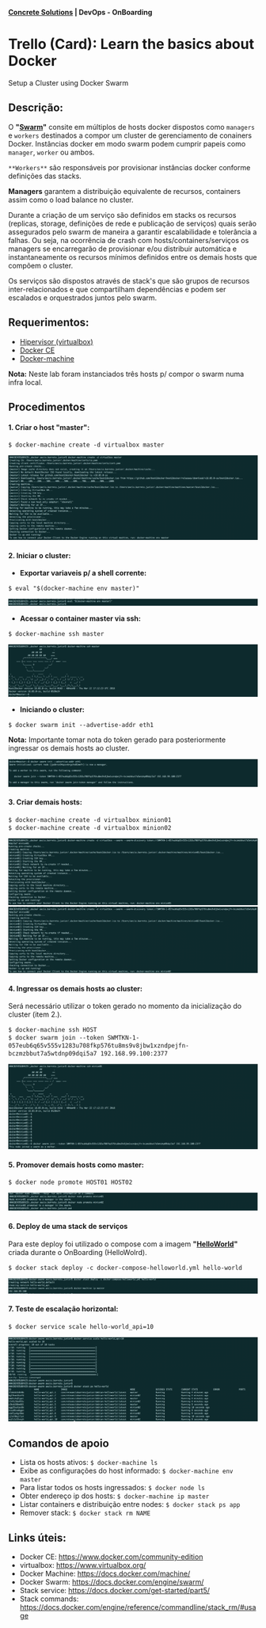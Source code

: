 
__[Concrete Solutions](http://www.concretesolutions.com.br) | DevOps - OnBoarding__

# **Trello (Card):** Learn the basics about Docker

Setup a Cluster using Docker Swarm

## Descrição:

O **"[Swarm](https://docs.docker.com/engine/swarm/)"** consite em múltiplos de hosts docker dispostos como `managers` e `workers` destinados a compor um cluster de gerenciamento de conainers Docker. Instâncias docker em modo swarm podem cumprir papeis como `manager`, `worker` ou ambos.

`**Workers**` são responsáveis por provisionar instâncias docker conforme definições das stacks.

**Managers** garantem a distribuição equivalente de recursos, containers assim como o load balance no cluster.

Durante a criação de um serviço são definidos em stacks os recursos (replicas, storage, definições de rede e publicação de serviços) quais serão assegurados pelo swarm de maneira a garantir escalabilidade e tolerância a falhas. Ou seja, na ocorrência de crash com hosts/containers/serviços os managers se encarregarão de provisionar e/ou distribuir automática e instantaneamente os recursos mínimos definidos entre os demais hosts que compõem o cluster.

Os serviços são dispostos através de stack's que são grupos de recursos inter-relacionados e que compartilham dependências e podem ser escalados e  orquestrados juntos pelo swarm.

## Requerimentos:

- [Hipervisor (virtualbox)](https://www.virtualbox.org/)
- [Docker CE](https://www.docker.com/community-edition)
- [Docker-machine](https://docs.docker.com/machine/)

**Nota:** Neste lab foram instanciados três hosts p/ compor o swarm numa infra local.

## Procedimentos

#### 1. Criar o host **"master"**:

```
$ docker-machine create -d virtualbox master
```

![Create host master](https://github.com/concrete-aecio-barreto-junior/docker-swarm/blob/master/images/create-host-master.png "Create host master")

#### **2. Iniciar o cluster:**
  * **Exportar variaveis p/ a shell corrente:**

  ```
  $ eval "$(docker-machine env master)"
  ```

  ![Vars exporting](https://github.com/concrete-aecio-barreto-junior/docker-swarm/blob/master/images/vars-exporting.png "Var exporting")

  * **Acessar o container master via ssh:**

  ```
  $ docker-machine ssh master
  ```

  ![SSH master host](https://github.com/concrete-aecio-barreto-junior/docker-swarm/blob/master/images/ssh-master.png "SSH master host")

  * **Iniciando o cluster:**

  ```
  $ docker swarm init --advertise-addr eth1
  ```
  **Nota:** Importante tomar nota do token gerado para posteriormente ingressar os demais hosts ao cluster.


  ![Starting Swarm cluster](https://github.com/concrete-aecio-barreto-junior/docker-swarm/blob/master/images/start-cluster.png "Starting cluster")


#### 3. **Criar demais hosts:**

```
$ docker-machine create -d virtualbox minion01
$ docker-machine create -d virtualbox minion02
```

![Create hosts 01](https://github.com/concrete-aecio-barreto-junior/docker-swarm/blob/master/images/create-hosts01.png "create-hosts 01")
![Create hosts 02](https://github.com/concrete-aecio-barreto-junior/docker-swarm/blob/master/images/create-hosts02.png "create-hosts 02")


#### 4. **Ingressar os demais hosts ao cluster:**

Será necessário utilizar o token gerado no momento da inicialização do cluster (item 2.).

```
$ docker-machine ssh HOST
$ docker swarm join --token SWMTKN-1-057eub6q65v555v1283u708fkp576tu8ms9v8jbw1xzndpejfn-bczmzbbut7a5wtdnp09dqi5a7 192.168.99.100:2377
```

![Swarm join](https://github.com/concrete-aecio-barreto-junior/docker-swarm/blob/master/images/swarm-join.png "Swarm Join")

#### 5. **Promover demais hosts como master:**

```
$ docker node promote HOST01 HOST02
```

![Promote node](https://github.com/concrete-aecio-barreto-junior/docker-swarm/blob/master/images/promote-node.png "Promote node")

#### 6. **Deploy de uma stack de serviços**

Para este deploy foi utilizado o compose com a imagem **"[HelloWorld](https://hub.docker.com/r/concreteaeciobarretojunior/debian-helloworld/)"** criada durante o OnBoarding (HelloWolrd).

```
$ docker stack deploy -c docker-compose-helloworld.yml hello-world

```

![Stack deploy](https://github.com/concrete-aecio-barreto-junior/docker-swarm/blob/master/images/stack-deploy.png "Stack deploy")


#### 7. **Teste de escalação horizontal:**

```
$ docker service scale hello-world_api=10
```

![Stack scale](https://github.com/concrete-aecio-barreto-junior/docker-swarm/blob/master/images/stack-scale.png "Stack scale")

## Comandos de apoio

- Lista os hosts ativos: `$ docker-machine ls`
- Exibe as configurações do host informado: `$ docker-machine env master`
- Para listar todos os hosts ingressados: `$ docker node ls`
- Obter endereço ip dos hosts: `$ docker-machine ip master`
- Listar containers e distribuição entre nodes: `$ docker stack ps app`
- Remover stack: `$ docker stack rm NAME`

## Links úteis:

- Docker CE: https://www.docker.com/community-edition
- virtualbox: https://www.virtualbox.org/
- Docker Machine: https://docs.docker.com/machine/
- Docker Swarm: https://docs.docker.com/engine/swarm/
- Stack service: https://docs.docker.com/get-started/part5/
- Stack commands: https://docs.docker.com/engine/reference/commandline/stack_rm/#usage
